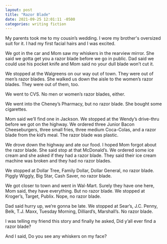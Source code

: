 ```yaml
---
layout: post
title: "Razor Blade"
date: 2021-09-25 12:01:11 -0500
categories: writing fiction
---
```


My parents took me to my cousin’s wedding. I wore my brother's oversized suit for it. I had my first facial hairs and I was excited.

We got in the car and Mom saw my whiskers in the rearview mirror. She said we gotta get you a razor blade before we go in public. Dad said we could use his pocket knife and Mom said no your dull blade won’t cut it.

We stopped at the Walgreens on our way out of town. They were out of men’s razor blades. She walked us down the aisle to the women’s razor blades. They were out of them, too.

We went to CVS. No men or women’s razor blades, either.

We went into the Cheney’s Pharmacy, but no razor blade. She bought some cigarettes.

Mom said we’ll find one in Jackson. We stopped at the Wendy’s drive-thru before we got on the highway. We ordered three Junior Bacon Cheeseburgers, three small fries, three medium Coca-Colas, and a razor blade from the kid’s meal. The razor blade was plastic.

We drove down the highway and ate our food. I hoped Mom forgot about the razor blade. She said stop at that McDonald’s. We ordered some ice cream and she asked if they had a razor blade. They said their ice cream machine was broken and they had no razor blades.

We stopped at Dollar Tree, Family Dollar, Dollar General, no razor blade. Piggly Wiggly, Big Star, Cash Saver, no razor blade.

We got closer to town and went in Wal-Mart. Surely they have one here, Mom said, they have everything. But no razor blade. We stopped at Kroger’s, Target, Publix. Nope, no razor blade.

Dad said hurry up, we’re gonna be late. We stopped at Sear’s, J.C. Penny, Belk, T.J. Maxx, Tuesday Morning, Dilliard’s, Marshall’s. No razor blade.

I was telling my friend this story and finally he asked, Did y’all ever find a razor blade?

And I said, Do you see any whiskers on my face?
